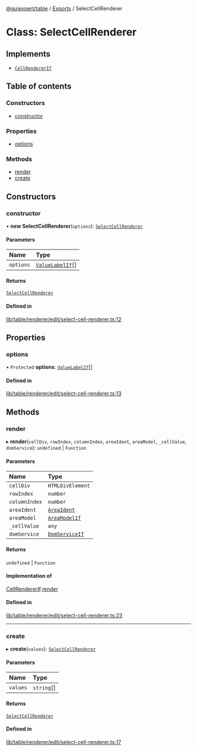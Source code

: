 [@guiexpert/table](../README.md) / [Exports](../modules.md) / SelectCellRenderer

# Class: SelectCellRenderer

## Implements

- [`CellRendererIf`](../interfaces/CellRendererIf.md)

## Table of contents

### Constructors

- [constructor](SelectCellRenderer.md#constructor)

### Properties

- [options](SelectCellRenderer.md#options)

### Methods

- [render](SelectCellRenderer.md#render)
- [create](SelectCellRenderer.md#create)

## Constructors

### constructor

• **new SelectCellRenderer**(`options`): [`SelectCellRenderer`](SelectCellRenderer.md)

#### Parameters

| Name | Type |
| :------ | :------ |
| `options` | [`ValueLabelIf`](../interfaces/ValueLabelIf.md)[] |

#### Returns

[`SelectCellRenderer`](SelectCellRenderer.md)

#### Defined in

[lib/table/renderer/edit/select-cell-renderer.ts:12](https://github.com/guiexperttable/ge-table/blob/a7cb25d/libs/table/src/lib/table/renderer/edit/select-cell-renderer.ts#L12)

## Properties

### options

• `Protected` **options**: [`ValueLabelIf`](../interfaces/ValueLabelIf.md)[]

#### Defined in

[lib/table/renderer/edit/select-cell-renderer.ts:13](https://github.com/guiexperttable/ge-table/blob/a7cb25d/libs/table/src/lib/table/renderer/edit/select-cell-renderer.ts#L13)

## Methods

### render

▸ **render**(`cellDiv`, `rowIndex`, `columnIndex`, `areaIdent`, `areaModel`, `_cellValue`, `domService`): `undefined` \| `Function`

#### Parameters

| Name | Type |
| :------ | :------ |
| `cellDiv` | `HTMLDivElement` |
| `rowIndex` | `number` |
| `columnIndex` | `number` |
| `areaIdent` | [`AreaIdent`](../modules.md#areaident) |
| `areaModel` | [`AreaModelIf`](../interfaces/AreaModelIf.md) |
| `_cellValue` | `any` |
| `domService` | [`DomServiceIf`](../interfaces/DomServiceIf.md) |

#### Returns

`undefined` \| `Function`

#### Implementation of

[CellRendererIf](../interfaces/CellRendererIf.md).[render](../interfaces/CellRendererIf.md#render)

#### Defined in

[lib/table/renderer/edit/select-cell-renderer.ts:23](https://github.com/guiexperttable/ge-table/blob/a7cb25d/libs/table/src/lib/table/renderer/edit/select-cell-renderer.ts#L23)

___

### create

▸ **create**(`values`): [`SelectCellRenderer`](SelectCellRenderer.md)

#### Parameters

| Name | Type |
| :------ | :------ |
| `values` | `string`[] |

#### Returns

[`SelectCellRenderer`](SelectCellRenderer.md)

#### Defined in

[lib/table/renderer/edit/select-cell-renderer.ts:17](https://github.com/guiexperttable/ge-table/blob/a7cb25d/libs/table/src/lib/table/renderer/edit/select-cell-renderer.ts#L17)
